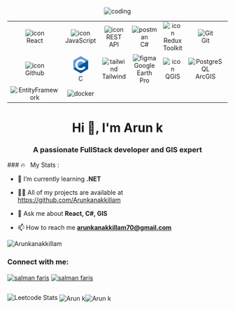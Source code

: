 <div  align = "center" xmlns="http://www.w3.org/1999/xhtml"  id="metrics-end">
  <img align = "center" alt = "coding" width="400" src = "https://cdn.dribbble.com/users/2131993/screenshots/4948736/thoughtworks-gif_dribbble.gif">
</div>

<table align="center">
  <tr>
    <td align="center" width="96">
        <img src="https://techstack-generator.vercel.app/react-icon.svg" alt="icon" width="65" height="65" />
      <br>React
    </td>
      <td align="center" width="96">
        <img src="https://techstack-generator.vercel.app/js-icon.svg" alt="icon" width="65" height="65" />
      <br>JavaScript
    </td>
    <td align="center" width="96">
        <img src="https://techstack-generator.vercel.app/restapi-icon.svg" alt="icon" width="62" height="62" />
      <br>REST API
    </td>
    <td align="center" width="96">
       <img src="https://techstack-generator.vercel.app/csharp-icon.svg" alt="postman" width="40" height="40"/>
      <br>C#
    </td>
   <td align="center" width="96">
        <img src="https://techstack-generator.vercel.app/redux-icon.svg" alt="icon" width="62" height="62" />
      <br>Redux Toolkit
    </td>
    <td align="center" width="96"> 
        <img src="https://user-images.githubusercontent.com/25181517/192108372-f71d70ac-7ae6-4c0d-8395-51d8870c2ef0.png" width="48" height="48" alt="Git" />
      <br>Git
    </td>
    <td align="center"  width="96">
        <img src="https://skillicons.dev/icons?i=html" width="48" height="48" alt="HTML5" />
      <br>HTML5
    </td>
    <td align="center" width="96">
        <img src="https://skillicons.dev/icons?i=css" width="48" height="48" alt="css" />
      <br>CSS
    </td>
    <td align="center"  width="96">
        <img src="https://skillicons.dev/icons?i=bootstrap" width="48" height="48" alt="bootstrap" />
      <br>Bootstrap
    </td>
  </tr>
  <tr>
    </td>
     <td align="center" width="96">
        <img src="https://techstack-generator.vercel.app/github-icon.svg" alt="icon" width="65" height="65" />
      <br>Github
    </td>
    </td>
      <td align="center" width="96">
       <img src="https://raw.githubusercontent.com/devicons/devicon/master/icons/c/c-original.svg" alt="c" width="40" height="40"/>
      <br>C
    </td>
     </td>
</td>    
 <td align="center" width="96">
        <img src="https://skillicons.dev/icons?i=tailwind" width="48" height="48" alt="tailwind" />
      <br>Tailwind
    </td>
</td>
  <td align="center" width="96">
       <img src="https://encrypted-tbn0.gstatic.com/images?q=tbn:ANd9GcSVjWd3642ndd53cHpYQgtrr1oABSI8rzLU1g&s" alt="figma" width="40" height="40"/>
      <br>Google Earth Pro
    </td>
   <td align="center" width="96">
        <img src="https://encrypted-tbn0.gstatic.com/images?q=tbn:ANd9GcRjVCKPOUVIdyAtkmiQEEhUDPmy-YtyNa62uQ&s" alt="icon" width="65" height="65](https://raw.githubusercontent.com/gin-gonic/logo/master/color.png)" />
      <br>QGIS
    </td>
 <td align="center" width="96">
        <img src="https://encrypted-tbn0.gstatic.com/images?q=tbn:ANd9GcS8trpuoU0r6uxu0DGSgIZy8L1giEvSLCDplA&s" width="48" height="48" alt="PostgreSQL" />
      <br>ArcGIS
  </td>
 
  </td>
  <td  align="center" width="96">
   <img src="https://uxwing.com/wp-content/themes/uxwing/download/brands-and-social-media/postman-icon.png"/>
   <br>Postman
  </td>
  <td  align="center" width="96">
   <img src="https://imgs.search.brave.com/292SV2330ZvcbB6pdq3q03PZ5SXNjS_M6_mgdDYy6to/rs:fit:500:0:0:0/g:ce/aHR0cHM6Ly9naXRo/dWIuY29tL3RhbmRw/ZnVuL3NraWxsLWlj/b25zL3Jhdy9tYWlu/L2ljb25zL0RvdE5l/dC5zdmc"/>
  </td>
  <td  align="center" width="96">
   <img src="https://imgs.search.brave.com/ShxgIJQwDkWF8jRoj4FGovf9JuLD-VqY2SEA2SR0Mok/rs:fit:860:0:0:0/g:ce/aHR0cDovL3d3dy5u/ZXdkZXNpZ25maWxl/LmNvbS9wb3N0cGlj/LzIwMTAvMDEvbWlj/cm9zb2Z0LXNxbC1z/ZXJ2ZXItaWNvbnNf/ODk2MDAucG5n"/>
  </td>
  
 </tr>
 <tr>
    <td  align="center" width="96">
   <img src="https://www.remoterocketship.com/images/blog/Entity%20Framework-icon-for-blog.jpg" alt="EntityFramework"/>
  </td>
  <td align="center" width="96">
   <img src="https://imgs.search.brave.com/G8i_afQAUJrPfFD6fKm5AQSmWNRN76ZRTPkR_V8uujo/rs:fit:860:0:0:0/g:ce/aHR0cHM6Ly9jZG40/Lmljb25maW5kZXIu/Y29tL2RhdGEvaWNv/bnMvbG9nb3MtYW5k/LWJyYW5kcy81MTIv/OTdfRG9ja2VyX2xv/Z29fbG9nb3MtNTEy/LnBuZw" alt="docker"/>
  </td>
 </tr>

</table>

<h1 align="center">Hi 👋, I'm Arun k</h1>
<h3 align="center">A passionate FullStack developer and GIS expert</h3>
### 🔥 &nbsp; My Stats :



- 🌱 I’m currently learning **.NET**

- 👨‍💻 All of my projects are available at https://github.com/Arunkanakkillam
- 💬 Ask me about **React, C#, GIS**

- 📫 How to reach me **arunkanakkillam70@gmail.com**
<p><img src="https://github-readme-stats.vercel.app/api/top-langs/?username=Arunkanakkillam&layout=compact&theme=gruvbox" alt="Arunkanakkillam"/></p>

<h3 align="left">Connect with me:</h3>
<p align="left">
<a href="https://www.linkedin.com/in/arun-kanakkillam-00b8b4214/" target="blank"><img align="center" src="https://raw.githubusercontent.com/rahuldkjain/github-profile-readme-generator/master/src/images/icons/Social/linked-in-alt.svg" alt="salman faris" height="30" width="40" /></a>
<a href="https://leetcode.com/u/Arunkanakkillam/" target="blank"><img align="center" src="https://raw.githubusercontent.com/rahuldkjain/github-profile-readme-generator/master/src/images/icons/Social/leet-code.svg" alt="salman faris" height="30" width="40" /></a>
</p>

<div style="display: flex; align-items: flex-start; align: center">



![Leetcode Stats](https://leetcard.jacoblin.cool/Arunkanakkillam?theme=dark)


<p>&nbsp;<img align="center" src="https://github-readme-stats.vercel.app/api?username=Arunkanakkillam&show_icons=true&theme=gruvbox" alt="Arun k" /></p>

<p><img align="center" src="https://github-readme-streak-stats.herokuapp.com/?user=Arunkanakkillam&" alt="Arun k" /></p>




